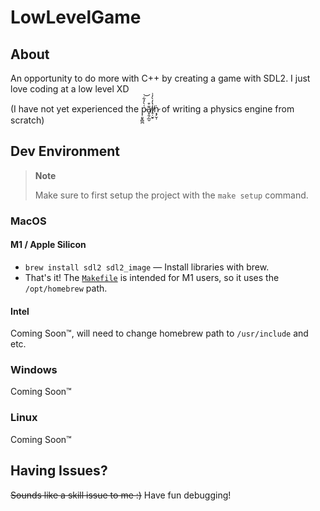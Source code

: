 # LowLevelGame

## About

An opportunity to do more with C++ by creating a game with SDL2. I just love coding at a low level XD 

(I have not yet experienced the p̷̜͈̞̻̪͑̀̓͋͝ã̸͓̯̗̲̮͒i̸̥̣̮̠̔̓̀̓͗ṅ̷͙̗̮̹ of writing a physics engine from scratch)

## Dev Environment

> **Note**
> 
> Make sure to first setup the project with the `make setup` command.

### MacOS 

#### M1 / Apple Silicon

- `brew install sdl2 sdl2_image` — Install libraries with brew.
- That's it! The [`Makefile`](./Makefile) is intended for M1 users, so it uses the `/opt/homebrew` path.

#### Intel

Coming Soon™️, will need to change homebrew path to `/usr/include` and etc.

### Windows

Coming Soon™️

### Linux

Coming Soon™️

## Having Issues?

~~Sounds like a skill issue to me :)~~ Have fun debugging!
